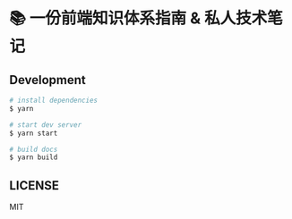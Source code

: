 # 📚 一份前端知识体系指南 & 私人技术笔记

## Development

```bash
# install dependencies
$ yarn

# start dev server
$ yarn start

# build docs
$ yarn build
```

## LICENSE

MIT
